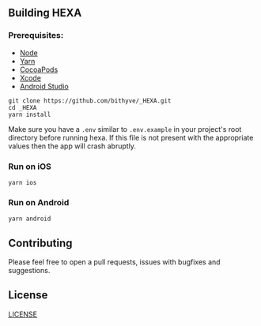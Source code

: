 ## Building HEXA

### Prerequisites:

- [Node](https://nodejs.org/en/)
- [Yarn](https://yarnpkg.com/lang/en/)
- [CocoaPods](https://cocoapods.org/)
- [Xcode](https://developer.apple.com/xcode/)
- [Android Studio](https://developer.android.com/studio)

```
git clone https://github.com/bithyve/_HEXA.git
cd _HEXA
yarn install
```

Make sure you have a `.env` similar to `.env.example` in your project's root directory before running hexa. If this file is not present with the appropriate values then the app will crash abruptly.

### Run on iOS

```
yarn ios
```

### Run on Android

```
yarn android
```

## Contributing

Please feel free to open a pull requests, issues with bugfixes and suggestions.

## License

[LICENSE](LICENSE)
